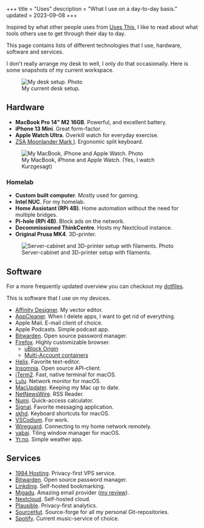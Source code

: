 +++
title = "Uses"
description = "What I use on a day-to-day basis."
updated = 2023-09-08
+++

Inspired by what other people uses from [Uses This][usesthis], I like to read
about what tools others use to get through their day to day.

This page contains lists of different technologies that I use, hardware,
software and services.

I don't really arrange my desk to well, I only do that occasionally. Here is
some snapshots of my current workspace.

<figure>
  <img
    src="/img/uses/setup.webp"
    alt="My desk setup. Photo">
  <figcaption>
    My current desk setup.
  </figcaption>
</figure>

## Hardware

- **MacBook Pro 14" M2 16GB**. Powerful, and excellent battery.
- **iPhone 13 Mini**. Great form-factor.
- **Apple Watch Ultra**. Overkill watch for everyday exercise.
- [ZSA Moonlander Mark I][moonlander]. Ergonomic split keyboard.

<!-- TODO: Add new photo of new setup --->
<figure>
  <img
    src="/img/uses/hardware.webp"
    alt="My MacBook, iPhone and Apple Watch. Photo">
  <figcaption>
    My MacBook, iPhone and Apple Watch. (Yes, I watch Kurzgesagt)
  </figcaption>
</figure>

### Homelab

- **Custom built computer**. Mostly used for gaming.
- **Intel NUC**. For my homelab.
- **Home Assistant (RPi 4B)**. Home automation without the need for multiple
  bridges.
- **Pi-hole (RPi 4B)**. Block ads on the network.
- **Decommissioned ThinkCentre**. Hosts my Nextcloud instance.
- **Original Prusa MK4**. 3D-printer.

<!-- TODO: Add new photo of new setup --->
<figure>
  <img
    src="/img/uses/3d-pegboard.webp"
    alt="Server-cabinet and 3D-printer setup with filaments. Photo">
  <figcaption>
    Server-cabinet and 3D-printer setup with filaments.
  </figcaption>
</figure>

## Software

For a more frequently updated overview you can checkout my [dotfiles][dotfiles].

This is software that I use on my devices.

- [Affinity Designer][affinity]. My vector editor.
- [AppCleaner][appcleaner]. When I delete apps, I want to get rid of everything.
- Apple Mail. E-mail client of choice.
- Apple Podcasts. Simple podcast app.
- [Bitwarden][bitwarden]. Open source password manager.
- [Firefox][firefox]. Highly customizable browser.
  - [uBlock Origin][ublock]
  - [Multi-Account containers][multia]
- [Helix][helix]. Favorite text-editor.
- [Insomnia][insomnia]. Open source API-client.
- [iTerm2][iterm]. Fast, native terminal for macOS.
- [Lulu][lulu]. Network monitor for macOS.
- [MacUpdater][macupdater]. Keeping my Mac up to date.
- [NetNewsWire][netnewswire]. RSS Reader.
- [Numi][numi]. Quick-access calculator.
- [Signal][signal]. Favorite messaging application.
- [skhd][skhd]. Keyboard shortcuts for macOS.
- [VSCodium][vscodium]. For work.
- [Wireguard][wireguard]. Connecting to my home network remotely.
- [yabai][yabai]. Tiling window manager for macOS.
- [Yr.no][yr]. Simple weather app.

## Services

- [1984 Hosting][1984]. Privacy-first VPS service.
- [Bitwarden][bitwarden]. Open source password manager.
- [Linkding][linkding]. Self-hosted bookmarking.
- [Migadu][migadu]. Amazing email provider ([my review][migadu_review]).
- [Nextcloud][nextcloud]. Self-hosted cloud.
- [Plausible][plausible]. Privacy-first analytics.
- [SourceHut][sourcehut]. Source-forge for all my personal Git-repositories.
- [Spotify][spotify]. Current music-service of choice.

[affinity]: https://affinity.serif.com/en-us/designer
[firefox]: https://www.mozilla.org/en-US/firefox/new
[bitwarden]: https://bitwarden.com
[ublock]: https://ublockorigin.com
[multia]:
  https://addons.mozilla.org/en-US/firefox/addon/multi-account-containers
[mattermost]: https://mattermost.com
[neovim]: https://neovim.io
[telescope]: https://github.com/nvim-telescope/telescope.nvim
[emmet]: https://github.com/mattn/emmet-vim
[netnewswire]: https://netnewswire.com
[dozer]: https://github.com/Mortennn/Dozer
[nextcloud]: https://nextcloud.com
[numi]: https://numi.app
[rectangle]: https://github.com/rxhanson/Rectangle
[signal]: https://signal.org
[iterm]: https://iterm2.com/
[skhd]: https://github.com/koekeishiya/skhd
[slack]: https://slack.com
[spotify]: https://spotify.com
[vscodium]: https://github.com/VSCodium/vscodium
[darkroom]: https://apps.apple.com/us/app/a-dark-room/id736683061
[wireguard]: https://www.wireguard.com
[yr]: https://apps.apple.com/jo/app/yr-no/id490989206
[1984]: https://1984hosting.com
[migadu]: https://migadu.com
[migadu_review]: /blog/migadu-review
[yabai]: https://github.com/koekeishiya/yabai
[lulu]: https://objective-see.com/products/lulu.html
[appcleaner]: https://freemacsoft.net/appcleaner/
[macupdater]: https://www.corecode.io/macupdater/
[plausible]: https://plausible.io
[dotfiles]: https://github.com/timharek/dotfiles
[moonlander]: https://www.zsa.io/moonlander/
[spaceman]: https://github.com/Jaysce/Spaceman
[usesthis]: https://usesthis.com/
[insomnia]: https://insomnia.rest/
[sourcehut]: https://sourcehut.org
[helix]: https://helix-editor.com/
[linkding]: https://github.com/sissbruecker/linkding
[figma]: https://www.figma.com/
